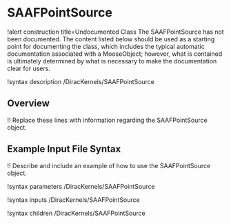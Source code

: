 # SAAFPointSource

!alert construction title=Undocumented Class
The SAAFPointSource has not been documented. The content listed below should be used as a starting point for
documenting the class, which includes the typical automatic documentation associated with a
MooseObject; however, what is contained is ultimately determined by what is necessary to make the
documentation clear for users.

!syntax description /DiracKernels/SAAFPointSource

## Overview

!! Replace these lines with information regarding the SAAFPointSource object.

## Example Input File Syntax

!! Describe and include an example of how to use the SAAFPointSource object.

!syntax parameters /DiracKernels/SAAFPointSource

!syntax inputs /DiracKernels/SAAFPointSource

!syntax children /DiracKernels/SAAFPointSource
